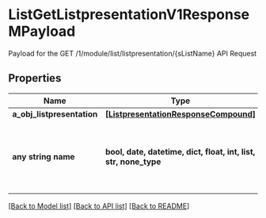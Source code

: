 # ListGetListpresentationV1ResponseMPayload

Payload for the GET /1/module/list/listpresentation/{sListName} API Request

## Properties
Name | Type | Description | Notes
------------ | ------------- | ------------- | -------------
**a_obj_listpresentation** | [**[ListpresentationResponseCompound]**](ListpresentationResponseCompound.md) |  | 
**any string name** | **bool, date, datetime, dict, float, int, list, str, none_type** | any string name can be used but the value must be the correct type | [optional]

[[Back to Model list]](../README.md#documentation-for-models) [[Back to API list]](../README.md#documentation-for-api-endpoints) [[Back to README]](../README.md)


